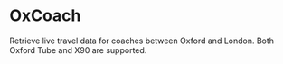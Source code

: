 OxCoach
======

Retrieve live travel data for coaches between Oxford and London. Both Oxford Tube and X90 are supported.
